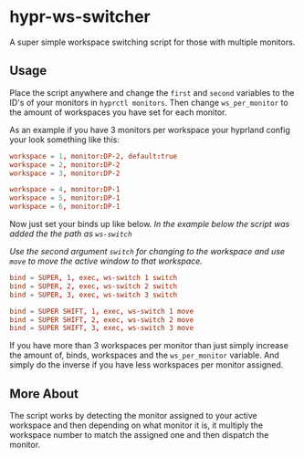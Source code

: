 # hypr-ws-switcher
A super simple workspace switching script for those with multiple monitors.

## Usage
Place the script anywhere and change the `first` and `second` variables to the ID's of your monitors in `hyprctl monitors`.
Then change `ws_per_monitor` to the amount of workspaces you have set for each monitor.

As an example if you have 3 monitors per workspace your hyprland config your look something like this:
```conf
workspace = 1, monitor:DP-2, default:true
workspace = 2, monitor:DP-2
workspace = 3, monitor:DP-2

workspace = 4, monitor:DP-1
workspace = 5, monitor:DP-1
workspace = 6, monitor:DP-1
```
Now just set your binds up like below. *In the example below the script was added the the path as `ws-switch`*

*Use the second argument `switch` for changing to the workspace and use `move` to move the active window to that workspace.*
```conf
bind = SUPER, 1, exec, ws-switch 1 switch
bind = SUPER, 2, exec, ws-switch 2 switch
bind = SUPER, 3, exec, ws-switch 3 switch

bind = SUPER SHIFT, 1, exec, ws-switch 1 move
bind = SUPER SHIFT, 2, exec, ws-switch 2 move
bind = SUPER SHIFT, 3, exec, ws-switch 3 move
```

If you have more than 3 workspaces per monitor than just simply increase the amount of, binds, workspaces and the `ws_per_monitor` variable. And simply do the inverse if you have less workspaces per monitor assigned.

## More About

The script works by detecting the monitor assigned to your active workspace and then depending on what monitor it is, it multiply the workspace number to match the assigned one and then dispatch the monitor.
